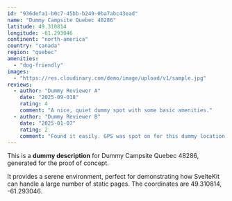 ```yaml
---
id: "936defa1-b0c7-45bb-b249-0ba7abc43ead"
name: "Dummy Campsite Quebec 48286"
latitude: 49.310814
longitude: -61.293046
continent: "north-america"
country: "canada"
region: "quebec"
amenities:
  - "dog-friendly"
images:
  - "https://res.cloudinary.com/demo/image/upload/v1/sample.jpg"
reviews:
  - author: "Dummy Reviewer A"
    date: "2025-09-018"
    rating: 4
    comment: "A nice, quiet dummy spot with some basic amenities."
  - author: "Dummy Reviewer B"
    date: "2025-01-07"
    rating: 2
    comment: "Found it easily. GPS was spot on for this dummy location."
---
```


This is a **dummy description** for Dummy Campsite Quebec 48286, generated for the proof of concept.

It provides a serene environment, perfect for demonstrating how SvelteKit can handle a large number of static pages. The coordinates are 49.310814, -61.293046.
